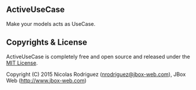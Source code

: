 ## ActiveUseCase

Make your models acts as UseCase.

## Copyrights & License

ActiveUseCase is completely free and open source and released under the [MIT License](https://github.com/jbox-web/active_use_case/blob/master/LICENSE).

Copyright (C) 2015 Nicolas Rodriguez (nrodriguez@jbox-web.com), JBox Web (http://www.jbox-web.com)
